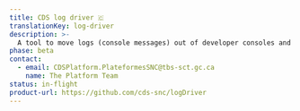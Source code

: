 ```yaml
---
title: CDS log driver 🇨
translationKey: log-driver
description: >-
  A tool to move logs (console messages) out of developer consoles and into tracking services like StackDriver.
phase: beta
contact:
  - email: CDSPlatform.PlateformesSNC@tbs-sct.gc.ca
    name: The Platform Team
status: in-flight
product-url: https://github.com/cds-snc/logDriver
---
```

